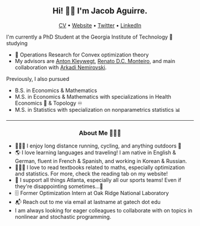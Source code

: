 <h2 align="center">Hi! 👋🏼 I'm Jacob Aguirre.</h2>
<p align="center">
  <a href="https://www.jacobaguirre.com/Jacob_Aguirre_CV.pdf">CV</a> •
  <a href="https://www.jacobaguirre.com/">Website</a> •
  <a href="https://twitter.com/JacobMAguirre">Twitter</a> •
  <a href="https://www.linkedin.com/in/jacob-aguirre9/">LinkedIn</a>
</p>


I'm currently a PhD Student at the Georgia Institute of Technology 🐝 studying
- 🧮 Operations Research for Convex optimization theory
- My advisors are [Anton Kleywegt](https://www.isye.gatech.edu/users/anton-kleywegt/), [Renato D.C. Monteiro](https://sites.gatech.edu/renato-monteiro/), and main collaboration with [Arkadi Nemirovski](https://www2.isye.gatech.edu/~nemirovs/CVBrief.htm/).

Previously, I also pursued 
- B.S. in Economics & Mathematics
- M.S. in Economics & Mathematics with specializations in Health Economics 🏥 & Topology ♾
- M.S. in Statistics with specialization on nonparametrics statistics 📊 


-------
<h3 align="center">About Me 👨🏻‍💻</h3>

- 🚴🏼‍♂️ I enjoy long distance running, cycling, and anything outdoors 🌳
- 🌎 I love learning languages and traveling! I am native in English & German, fluent in French & Spanish, and working in Korean & Russian. 
- 👨🏻‍🎓 I love to read textbooks related to maths, especially optimization and statistics. For more, check the reading tab on my website!
- 🏈 I support all things Atlanta, especially all our sports teams! Even if they're disappointing sometimes...🦅 
- 🗄️ Former Optimization Intern at Oak Ridge National Laboratory 
- 📬 Reach out to me via email at lastname at gatech dot edu
- I am always looking for eager colleagues to collaborate with on topics in nonlinear and stochastic programming.
